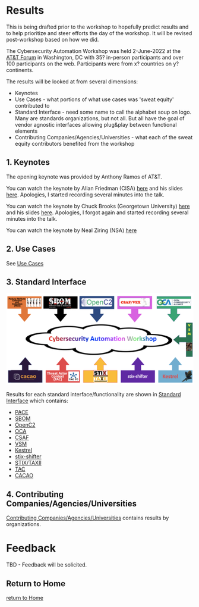 # Results

This is being drafted prior to the workshop
to hopefully predict results and to help prioritize
and steer efforts the day of the workshop.
It will be revised post-workshop based on how we did.

The Cybersecurity Automation Workshop was held
2-June-2022 at the
[AT&T Forum](https://policyforum.att.com/att-forum/)
in Washington, DC with
35? in-person participants
and over 100 participants on the web.
Participants were from x? countries on y? continents.

The results will be looked at from several dimensions:
- Keynotes
- Use Cases - what portions of what use cases was 'sweat equity' contributed to
- Standard Interface - need some name to call the alphabet soup on logo. Many are standards organizations, but not all. But all have the goal of vendor agnostic interfaces allowing plug&play between functional elements
- Contributing Companies/Agencies/Universities - what each of the sweat equity contributors benefited from the workshop

## 1. Keynotes
The opening keynote was provided by Anthony Ramos of AT&T.

You can watch the keynote by Allan Friedman (CISA)
[here](https://youtu.be/8t_Pe7HaenA)
and his slides [here](./VexAutomationWorkshop.pptx).
Apologies, I started recording several minutes into the talk.

You can watch the keynote by Chuck Brooks (Georgetown University)
[here](https://youtu.be/G5pvI8h3lRM)
and his slides [here](./AUTOMATIONWORKSHOP.pptx).
Apologies, I forgot again and started recording several minutes into the talk.

You can watch the keynote by Neal Ziring (NSA)
[here](https://youtu.be/cWL8wiSi-Rs)


## 2. Use Cases
See [Use Cases](./UseCases)

## 3. Standard Interface
![CAW logo](/Images/caw_logo.png)

Results for each standard interface/functionality are shown in
[Standard Interface](./StandardInterface) which contains:
- [PACE](./PACE)
- [SBOM](./SBOM)
- [OpenC2](./OpenC2)
- [OCA](./OCA)
- [CSAF](./CSAF)
- [VSM](./VSM)
- [Kestrel](./Kestrel)
- [stix-shifter](./StixShifter)
- [STIX/TAXII](./StixTaxii)
- [TAC](./TAC)
- [CACAO](./CACAO)


## 4. Contributing Companies/Agencies/Universities
[Contributing Companies/Agencies/Universities](./Orgs)
contains results by organizations.

# Feedback
TBD - Feedback will be solicited.

## Return to Home
[return to Home](../index.md)
